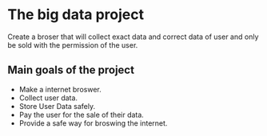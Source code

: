 # The big data project
Create a broser that will collect exact data and correct data of user and only be sold with the permission of the user.
## Main goals of the project
- Make a internet broswer.
- Collect user data.
- Store User Data safely.
- Pay the user for the sale of their data.
- Provide a safe way for broswing the internet.
